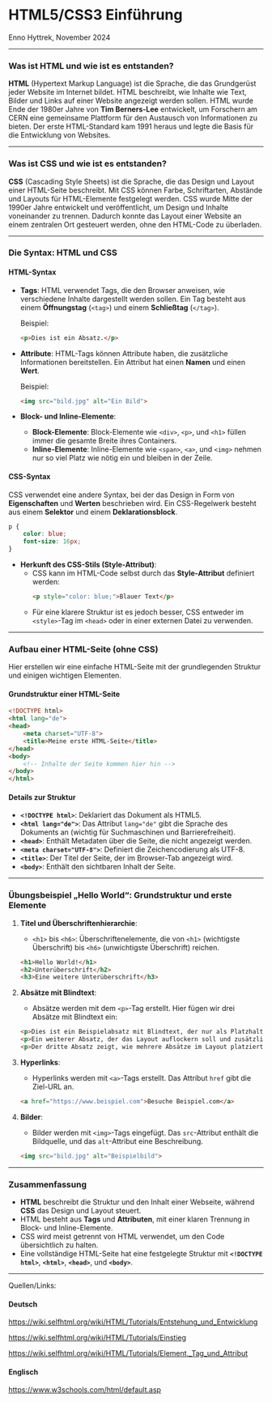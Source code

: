# HTML5/CSS3 Einführung

Enno Hyttrek, November 2024

---

### Was ist HTML und wie ist es entstanden?

**HTML** (Hypertext Markup Language) ist die Sprache, die das Grundgerüst jeder Website im Internet bildet. HTML beschreibt, wie Inhalte wie Text, Bilder und Links auf einer Website angezeigt werden sollen. HTML wurde Ende der 1980er Jahre von **Tim Berners-Lee** entwickelt, um Forschern am CERN eine gemeinsame Plattform für den Austausch von Informationen zu bieten. Der erste HTML-Standard kam 1991 heraus und legte die Basis für die Entwicklung von Websites.

---

### Was ist CSS und wie ist es entstanden?

**CSS** (Cascading Style Sheets) ist die Sprache, die das Design und Layout einer HTML-Seite beschreibt. Mit CSS können Farbe, Schriftarten, Abstände und Layouts für HTML-Elemente festgelegt werden. CSS wurde Mitte der 1990er Jahre entwickelt und veröffentlicht, um Design und Inhalte voneinander zu trennen. Dadurch konnte das Layout einer Website an einem zentralen Ort gesteuert werden, ohne den HTML-Code zu überladen.

---

### Die Syntax: HTML und CSS

#### HTML-Syntax

- **Tags**: HTML verwendet Tags, die den Browser anweisen, wie verschiedene Inhalte dargestellt werden sollen. Ein Tag besteht aus einem **Öffnungstag** (`<tag>`) und einem **Schließtag** (`</tag>`).
  
  Beispiel:
  ```html
  <p>Dies ist ein Absatz.</p>
  ```

- **Attribute**: HTML-Tags können Attribute haben, die zusätzliche Informationen bereitstellen. Ein Attribut hat einen **Namen** und einen **Wert**.

  Beispiel:
  ```html
  <img src="bild.jpg" alt="Ein Bild">
  ```

- **Block- und Inline-Elemente**:
  - **Block-Elemente**: Block-Elemente wie `<div>`, `<p>`, und `<h1>` füllen immer die gesamte Breite ihres Containers.
  - **Inline-Elemente**: Inline-Elemente wie `<span>`, `<a>`, und `<img>` nehmen nur so viel Platz wie nötig ein und bleiben in der Zeile.

#### CSS-Syntax

CSS verwendet eine andere Syntax, bei der das Design in Form von **Eigenschaften** und **Werten** beschrieben wird. Ein CSS-Regelwerk besteht aus einem **Selektor** und einem **Deklarationsblock**.

```css
p {
    color: blue;
    font-size: 16px;
}
```

- **Herkunft des CSS-Stils (Style-Attribut)**:
  - CSS kann im HTML-Code selbst durch das **Style-Attribut** definiert werden:
    ```html
    <p style="color: blue;">Blauer Text</p>
    ```
  - Für eine klarere Struktur ist es jedoch besser, CSS entweder im `<style>`-Tag im `<head>` oder in einer externen Datei zu verwenden.

---

### Aufbau einer HTML-Seite (ohne CSS)

Hier erstellen wir eine einfache HTML-Seite mit der grundlegenden Struktur und einigen wichtigen Elementen.

#### Grundstruktur einer HTML-Seite

```html
<!DOCTYPE html>
<html lang="de">
<head>
    <meta charset="UTF-8">
    <title>Meine erste HTML-Seite</title>
</head>
<body>
    <!-- Inhalte der Seite kommen hier hin -->
</body>
</html>
```

#### Details zur Struktur

- **`<!DOCTYPE html>`**: Deklariert das Dokument als HTML5.
- **`<html lang="de">`**: Das Attribut `lang="de"` gibt die Sprache des Dokuments an (wichtig für Suchmaschinen und Barrierefreiheit).
- **`<head>`**: Enthält Metadaten über die Seite, die nicht angezeigt werden.
- **`<meta charset="UTF-8">`**: Definiert die Zeichencodierung als UTF-8.
- **`<title>`**: Der Titel der Seite, der im Browser-Tab angezeigt wird.
- **`<body>`**: Enthält den sichtbaren Inhalt der Seite.

---

### Übungsbeispiel „Hello World“: Grundstruktur und erste Elemente

1. **Titel und Überschriftenhierarchie**:
   - `<h1>` bis `<h6>`: Überschriftenelemente, die von `<h1>` (wichtigste Überschrift) bis `<h6>` (unwichtigste Überschrift) reichen.

   ```html
   <h1>Hello World!</h1>
   <h2>Unterüberschrift</h2>
   <h3>Eine weitere Unterüberschrift</h3>
   ```

2. **Absätze mit Blindtext**:
   - Absätze werden mit dem `<p>`-Tag erstellt. Hier fügen wir drei Absätze mit Blindtext ein:

   ```html
   <p>Dies ist ein Beispielabsatz mit Blindtext, der nur als Platzhalter dient.</p>
   <p>Ein weiterer Absatz, der das Layout auflockern soll und zusätzlichen Platz belegt.</p>
   <p>Der dritte Absatz zeigt, wie mehrere Absätze im Layout platziert werden können.</p>
   ```

3. **Hyperlinks**:
   - Hyperlinks werden mit `<a>`-Tags erstellt. Das Attribut `href` gibt die Ziel-URL an.

   ```html
   <a href="https://www.beispiel.com">Besuche Beispiel.com</a>
   ```

4. **Bilder**:
   - Bilder werden mit `<img>`-Tags eingefügt. Das `src`-Attribut enthält die Bildquelle, und das `alt`-Attribut eine Beschreibung.

   ```html
   <img src="bild.jpg" alt="Beispielbild">
   ```

---

### Zusammenfassung

- **HTML** beschreibt die Struktur und den Inhalt einer Webseite, während **CSS** das Design und Layout steuert.
- HTML besteht aus **Tags** und **Attributen**, mit einer klaren Trennung in Block- und Inline-Elemente.
- CSS wird meist getrennt von HTML verwendet, um den Code übersichtlich zu halten.
- Eine vollständige HTML-Seite hat eine festgelegte Struktur mit **`<!DOCTYPE html>`**, **`<html>`**, **`<head>`**, und **`<body>`**.

---

Quellen/Links:

#### Deutsch

https://wiki.selfhtml.org/wiki/HTML/Tutorials/Entstehung_und_Entwicklung

https://wiki.selfhtml.org/wiki/HTML/Tutorials/Einstieg

https://wiki.selfhtml.org/wiki/HTML/Tutorials/Element,_Tag_und_Attribut

#### Englisch

https://www.w3schools.com/html/default.asp


